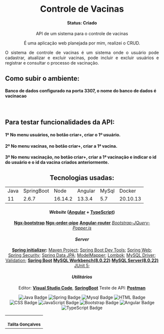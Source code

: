 
<h1 align="center">Controle de Vacinas</h1>

<h4 align="center">Status: Criado</h4>

<p align="center">API de um sistema para o controle de vacinas</p>

<div align="center">
É uma aplicação web planejada por mim, realizei o CRUD.

<p align="justify">O sistema de controle de vacinas é um sistema onde o usuário pode cadastrar, atualizar e excluir vacinas, pode incluir e excluir usuários e registrar e consultar o processo de vacinação.</p>
</div>

<h2>Como subir o ambiente:</h2>
<h4>Banco de dados configurado na porta 3307, o nome do banco de dados é vacinacao</h4>
<br>
<h2>Para testar funcionalidades da API:</h2>
<h4>1º No menu usuários, no botão criar+, criar o 1º usuário.</h4>
<h4>2º No menu vacinas, no botão criar+, criar a 1ª vacina.</h4>
<h4>3º No menu vacinação, no botão criar+, criar a 1ª vacinação e indicar o id do usuário e o id da vacina criados anteriormente.</h4>

<div align="center">

## Tecnologias usadas:


<table>
  <tr>
    <td>Java</td>
    <td>SpringBoot</td>
    <td>Node</td>
    <td>Angular</td>
    <td>MySql</td>
    <td>Docker</td>
  </tr>
  <tr>
    <td>11</td>
    <td>2.6.7</td>
    <td>16.14.2</td>
    <td>13.3.4</td>
    <td>5.7</td>
    <td>20.10.13</td>
  </tr>
</table>

#### *Website*  ([Angular](https://angular.io/)  +  [TypeScript](https://www.typescriptlang.org/))

   **[Ngx-bootstrap](https://valor-software.com/ngx-bootstrap/#/)**
   **[Ngx-order-pipe](https://www.npmjs.com/package/ngx-order-pipe)**
   **[Angular-router](https://angular.io/api/router)**
   *[Bootstrap-JQuery-Popper.js]()*


#### *Server*  

 **[Spring initializer](https://start.spring.io/):**
  [Maven Project](https://www.baeldung.com/spring-with-maven);
  [Spring Boot Dev Tools](https://docs.spring.io/spring-boot/docs/1.5.16.RELEASE/reference/html/using-boot-devtools.html);
  [Spring Web](https://spring.io/guides/gs/spring-boot/);
  [Spring Security](https://spring.io/projects/spring-security#overview);
  [Spring Data JPA](https://docs.spring.io/spring-data/jpa/docs/current/reference/html/#reference);
  [ModelMapper](http://modelmapper.org/);
  [Lombok](https://projectlombok.org/download);
  [MySQL Driver](https://www.baeldung.com/java-connect-mysql);
  [Validation](https://www.baeldung.com/spring-boot-bean-validation);
   **[Spring Boot](https://spring.io/projects/spring-boot)**
   **[MySQL Workbench(8.0.22)](https://dev.mysql.com/downloads/workbench/)**
   **[MySQL Server(8.0.22)](https://dev.mysql.com/downloads/mysql/)**
  [JUnit 5](https://junit.org/junit5/);




#### *Utilitários*

   Editor:  **[Visual Studio Code](https://code.visualstudio.com/)**, **[SpringBoot](https://docs.spring.io/spring-boot/docs/1.5.16.RELEASE/reference/html/using-boot-devtools.html)**
   Teste de API:  **[Postman](https://www.postman.com/)**

 
![Java Badge](https://img.shields.io/badge/Java-%23ED8B00.svg?&style=plastic&logo=java&logoColor=white?logoWidth=40)
![Spring Badge](https://img.shields.io/badge/Spring%20-%236DB33F.svg?&style=plastic&logo=spring&logoColor=white)
![Mysql Badge](https://img.shields.io/badge/Mysql-%2300f.svg?&style=plastic&logo=mysql&logoColor=white)
![HTML Badge](https://img.shields.io/badge/HTML5%20-%23E34F26.svg?&style=plastic&logo=html5&logoColor=white) 
![CSS Badge](https://img.shields.io/badge/CSS3%20-%231572B6.svg?&style=plastic&logo=css3&logoColor=white)
![JavaScript Badge](https://img.shields.io/badge/JavaScript-yellow.svg?&style=plastic&logo=javascript&logoColor=white)
![Bootstrap Badge](https://img.shields.io/badge/Bootstrap%20-%23563D7C.svg?&style=plastic&logo=bootstrap&logoColor=white)
![Angular Badge](https://img.shields.io/badge/Angular%20-%23DD0031.svg?&style=plastic&logo=angular&logoColor=white?color=blue)
![TypeScript Badge](https://img.shields.io/badge/TypeScript%20-%23007ACC.svg?&style=plastic&logo=typescript&logoColor=white)
 
<table>
  <tr>
    <td align="center"><a href="https://github.com/talitagb/talitagb"><br /><sub><b>Talita Gonçalves</b></sub></a><br /></td>
  </tr>
</table>

</div>
